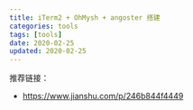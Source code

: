 ```yaml
---
title: iTerm2 + OhMysh + angoster 搭建
categories: tools
tags: [tools]
date: 2020-02-25
updated: 2020-02-25
---
```


推荐链接：

- <https://www.jianshu.com/p/246b844f4449>


